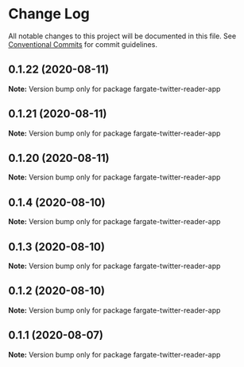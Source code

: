 # Change Log

All notable changes to this project will be documented in this file.
See [Conventional Commits](https://conventionalcommits.org) for commit guidelines.

## 0.1.22 (2020-08-11)

**Note:** Version bump only for package fargate-twitter-reader-app





## 0.1.21 (2020-08-11)

**Note:** Version bump only for package fargate-twitter-reader-app





## 0.1.20 (2020-08-11)

**Note:** Version bump only for package fargate-twitter-reader-app





## 0.1.4 (2020-08-10)

**Note:** Version bump only for package fargate-twitter-reader-app





## 0.1.3 (2020-08-10)

**Note:** Version bump only for package fargate-twitter-reader-app





## 0.1.2 (2020-08-10)

**Note:** Version bump only for package fargate-twitter-reader-app





## 0.1.1 (2020-08-07)

**Note:** Version bump only for package fargate-twitter-reader-app
